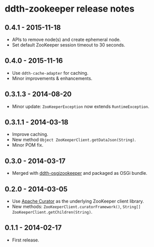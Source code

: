 ddth-zookeeper release notes
============================

0.4.1 - 2015-11-18
------------------

- APIs to remove node(s) and create ephemeral node.
- Set default ZooKeeper session timeout to 30 seconds.


0.4.0 - 2015-11-16
------------------

- Use `ddth-cache-adapter` for caching.
- Minor improvements & enhancements.


0.3.1.3 - 2014-08-20
--------------------

- Minor update: `ZooKeeperException` now extends `RuntimeException`.


0.3.1.1 - 2014-03-18
--------------------

- Improve caching.
- New method `Object ZooKeeperClient.getDataJson(String)`.
- Minor POM fix.


0.3.0 - 2014-03-17
------------------

- Merged with [ddth-osgizookeeper](https://github.com/DDTH/ddth-osgizookeeper) and packaged as OSGi bundle.


0.2.0 - 2014-03-05
------------------

- Use [Apache Curator](http://curator.apache.org/index.html) as the underlying ZooKeeper client library.
- New methods: `ZooKeeperClient.curatorFramework()`, `String[] ZooKeeperClient.getChildren(String)`.


0.1.1 - 2014-02-17
------------------

- First release.
